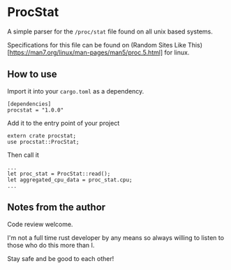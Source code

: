 # ProcStat

A simple parser for the `/proc/stat` file found on all unix based systems.

Specifications for this file can be found on (Random Sites Like This)[https://man7.org/linux/man-pages/man5/proc.5.html] for linux.

## How to use

Import it into your `cargo.toml` as a dependency.

```
[dependencies]
procstat = "1.0.0"
```

Add it to the entry point of your project

```
extern crate procstat;
use procstat::ProcStat;
```

Then call it

```
...
let proc_stat = ProcStat::read();
let aggregated_cpu_data = proc_stat.cpu;
...
```

## Notes from the author

Code review welcome. 

I'm not a full time rust developer by any means so always willing to listen to those who do this more than I.

Stay safe and be good to each other!
